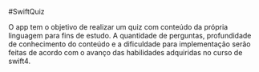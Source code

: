 #SwiftQuiz

O app tem o objetivo de realizar um quiz com conteúdo da própria linguagem para fins de estudo. 
A quantidade de perguntas, profundidade de conhecimento do conteúdo e a dificuldade para implementação serão feitas 
de acordo com o avanço das habilidades adquiridas no curso de swift4.
